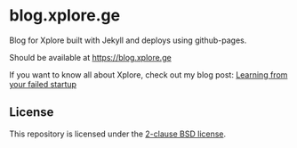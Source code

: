 # blog.xplore.ge

Blog for Xplore built with Jekyll and deploys using github-pages.

Should be available at https://blog.xplore.ge

If you want to know all about Xplore, check out my blog post: [Learning from your failed startup](https://nika.ninja/blog/learning-from-your-failed-startup/)

## License

This repository is licensed under the [2-clause BSD license](LICENSE).
